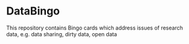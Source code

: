 # DataBingo
This repository contains Bingo cards which address issues of research data, e.g. data sharing, dirty data, open data
